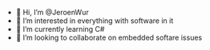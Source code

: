 - 👋 Hi, I’m @JeroenWur
- 👀 I’m interested in everything with software in it
- 🌱 I’m currently learning C#
- 💞️ I’m looking to collaborate on embedded softare issues

<!---
JeroenWur/JeroenWur is a ✨ special ✨ repository because its `README.md` (this file) appears on your GitHub profile.
You can click the Preview link to take a look at your changes.
--->
